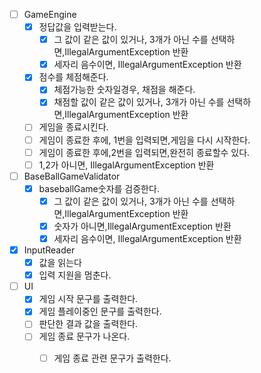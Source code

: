 -[ ] GameEngine
    - [x] 정답값을 입력받는다.
        - [x] 그 값이 같은 값이 있거나, 3개가 아닌 수를 선택하면,IllegalArgumentException 반환
        - [x] 세자리 음수이면, IllegalArgumentException 반환

    -[x] 점수를 체점해준다.
        - [x] 체점가능한 숫자일경우, 채점을 해준다.
        - [x] 채점할 값이 같은 값이 있거나, 3개가 아닌 수를 선택하면,IllegalArgumentException 반환
    -[ ] 게임을 종료시킨다.
    -[ ] 게임이 종료한 후에, 1번을 입력되면,게임을 다시 시작한다.
    -[ ] 게임이 종료한 후에,2번을 입력되면,완전히 종료할수 있다.
    -[ ] 1,2가 아니면, IllegalArgumentException 반환

-[ ] BaseBallGameValidator
    - [x] baseballGame숫자를 검증한다.
        - [x] 그 값이 같은 값이 있거나, 3개가 아닌 수를 선택하면,IllegalArgumentException 반환
        - [x] 숫자가 아니면,IllegalArgumentException 반환
        - [x] 세자리 음수이면, IllegalArgumentException 반환

-[x] InputReader
    -[x] 값을 읽는다
    -[x] 입력 지원을 멈춘다.

-[ ] UI
    - [X] 게임 시작 문구를 출력한다.
    - [x] 게임 플레이중인 문구를 출력한다.
    -[ ] 판단한 결과 값을 출력한다.
    - [ ] 게임 종료 문구가 나온다.
        -[ ] 게임 종료 관련 문구가 출력한다.

